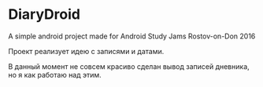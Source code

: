 # DiaryDroid
A simple android project made for Android Study Jams Rostov-on-Don 2016

Проект реализует идею с записями и датами.

В данный момент не совсем красиво сделан вывод записей дневника, но я как работаю над этим.
